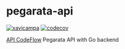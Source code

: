 # pegarata-api
[![xavicampa](https://circleci.com/gh/xavicampa/pegarata-api.svg?style=svg)](https://app.circleci.com/pipelines/github/xavicampa/pegarata-api)
[![codecov](https://codecov.io/gh/xavicampa/xavic-test/branch/main/graph/badge.svg?token=E6O8B7C0YB)](undefined)

[API CodeFlow](https://www.reprezen.com/api-codeflow-full-lifecycle-api-documentation-code-synchronization) Pegarata API with Go backend
